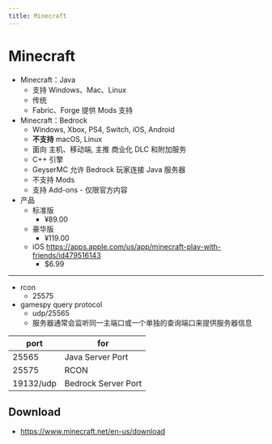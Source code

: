 ```yaml
---
title: Minecraft
---
```


# Minecraft

- Minecraft：Java
  - 支持 Windows、Mac、Linux
  - 传统
  - Fabric、Forge 提供 Mods 支持
- Minecraft：Bedrock
  - Windows, Xbox, PS4, Switch, iOS, Android
  - **不支持** macOS, Linux
  - 面向 主机、移动端, 主推 商业化 DLC 和附加服务
  - C++ 引擎
  - GeyserMC 允许 Bedrock 玩家连接 Java 服务器
  - 不支持 Mods
  - 支持 Add-ons - 仅限官方内容
- 产品
  - 标准版
    - ¥89.00
  - 豪华版
    - ¥119.00
  - iOS https://apps.apple.com/us/app/minecraft-play-with-friends/id479516143
    - $6.99

---

- rcon
  - 25575
- gamespy query protocol
  - udp/25565
  - 服务器通常会监听同一主端口或一个单独的查询端口来提供服务器信息

| port      | for                 |
| --------- | ------------------- |
| 25565     | Java Server Port    |
| 25575     | RCON                |
| 19132/udp | Bedrock Server Port |

## Download

- https://www.minecraft.net/en-us/download
